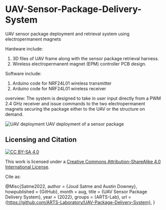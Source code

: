 # UAV-Sensor-Package-Delivery-System
UAV sensor package deployment and retrieval system using electropermanent magnets

Hardware include:
1. 3D files of UAV frame along with the sensor package retrieval harness.
2. Wireless electropermanent magnet (EPM) controller PCB design.

Software include:
1. Arduino code for NRF24L01 wireless transmitter
2. Arduino code for NRF24L01 wireless receiver

overview:
The system is designed to take in user input directly from a PWM 2.4 GHz receiver and issue commands to the
two electropermanent magnets securing the package either to the UAV or the structure on demand.

![UAV deployment](https://user-images.githubusercontent.com/53347740/182452914-5f66372c-e8df-4d06-8e36-cec97556988f.png)
UAV deployment of a sensor package



## Licensing and Citation

[![CC BY-SA 4.0][cc-by-sa-shield]][cc-by-sa]

This work is licensed under a
[Creative Commons Attribution-ShareAlike 4.0 International License][cc-by-sa].

[cc-by-sa]: http://creativecommons.org/licenses/by-sa/4.0/
[cc-by-sa-image]: https://licensebuttons.net/l/by-sa/4.0/88x31.png
[cc-by-sa-shield]: https://img.shields.io/badge/License-CC%20BY--SA%204.0-lightgrey.svg


Cite as:

@Misc{Satme2022, author = {Joud Satme and Austin Downey},
howpublished = {GitHub},
month = aug,
title = {UAV Sensor Package Delivery System}, year = {2022},
groups = {ARTS-Lab},
url = {https://github.com/ARTS-Laboratory/UAV-Package-Delivery-System},
}
